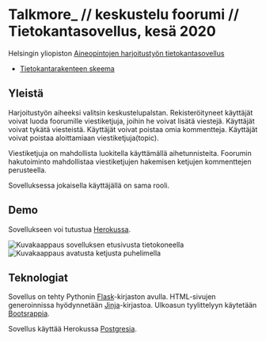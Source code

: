 # Talkmore_ // keskustelu foorumi // Tietokantasovellus, kesä 2020

Helsingin yliopiston [Aineopintojen harjoitustyön tietokantasovellus](https://hy-tsoha.github.io/materiaali/) 

- [Tietokantarakenteen skeema](https://github.com/JuusoSaavalainen/Tietokantasovellus/blob/main/schema.sql)

## Yleistä

Harjoitustyön aiheeksi valitsin keskustelupalstan. Rekisteröityneet käyttäjät voivat luoda foorumille viestiketjuja, joihin he voivat lisätä viestejä. Käyttäjät voivat tykätä viesteistä. Käyttäjät voivat poistaa omia kommentteja. Käyttäjät voivat poistaa aloittamiaan viestiketjuja(topic).

Viestiketjuja on mahdollista luokitella käyttämällä aihetunnisteita. Foorumin hakutoiminto mahdollistaa viestiketjujen hakemisen ketjujen kommenttejen perusteella.


Sovelluksessa jokaisella käyttäjällä on sama rooli.

## Demo

Sovellukseen voi tutustua [Herokussa](https://tba-forum.herokuapp.com/).

![Kuvakaappaus sovelluksen etusivusta tietokoneella](https://github.com/JuusoSaavalainen/Tietokantasovellus/blob/main/koneelmeny.png)
![Kuvakaappaus avatusta ketjusta puhelimella](https://github.com/JuusoSaavalainen/Tietokantasovellus/blob/main/Screen%20Shot%202022-10-23%20at%2022.44.44.png)


## Teknologiat

Sovellus on tehty Pythonin [Flask](https://flask.palletsprojects.com/en/1.1.x/)-kirjaston avulla. HTML-sivujen generoinnissa hyödynnetään [Jinja](https://jinja.palletsprojects.com/en/2.11.x/)-kirjastoa. Ulkoasun tyylittelyyn käytetään [Bootsrappia](https://getbootstrap.com/).

Sovellus käyttää Herokussa [Postgresia](https://www.heroku.com/postgres).


